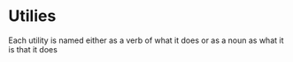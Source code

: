 # Utilies 
Each utility is named either as a verb of what it does or as a noun as what it is that it does

